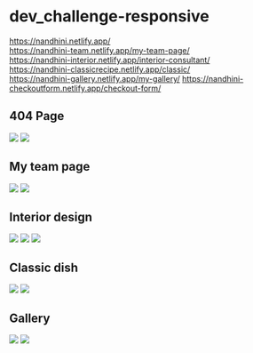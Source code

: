 # dev_challenge-responsive

https://nandhini.netlify.app/    
https://nandhini-team.netlify.app/my-team-page/    
https://nandhini-interior.netlify.app/interior-consultant/   
https://nandhini-classicrecipe.netlify.app/classic/   
https://nandhini-gallery.netlify.app/my-gallery/
https://nandhini-checkoutform.netlify.app/checkout-form/

## 404 Page
<p>
  <img src="404-not-found/assest/404-Website-Desktop-size- assest.jpg" >
  <img src ="404-not-found/assest/404-Website-mobile-size- assest.jpg">
</p>

## My team page
<p>
  <img src="My-team-page/Assest/team-work-desktop-size.png">
  <img src="My-team-page/Assest/team-work-mobile-size.png">
</p>

## Interior design
<p>
  <img src="Interior-consultant/Assest/devchallenges-desktop size.jpg">
  <img src="Interior-consultant/Assest/devchallenges-mobile-size-1.jpg">
  <img src="Interior-consultant/Assest/devchallenges-mobile-size-2.jpg">
</p>

## Classic dish
<p>
  <img src="Classic/Assest/classic-desktop size.png">
  <img src="Classic/Assest/classic-mobile size.png">
 </p>
 
 ## Gallery
 <p>
  <img src="my-gallery/assest/my-gallery-desktop-size.png">
  <img src="my-gallery/assest/my-gallery-mobile-size.png">
</p>

